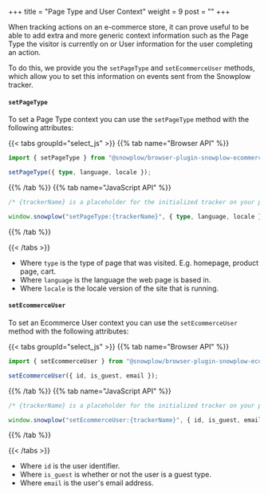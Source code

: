 +++
title = "Page Type and User Context"
weight = 9
post = ""
+++

When tracking actions on an e-commerce store, it can prove useful to be able to add extra and more generic context information such as the Page Type the visitor is currently on or User information for the user completing an action.

To do this, we provide you the `setPageType` and `setEcommerceUser` methods, which allow you to set this information on events sent from the Snowplow tracker.

#### `setPageType`

To set a Page Type context you can use the `setPageType` method with the following attributes:

{{< tabs groupId="select_js" >}}
{{% tab name="Browser API" %}}

```ts
import { setPageType } from "@snowplow/browser-plugin-snowplow-ecommerce";

setPageType({ type, language, locale });
```

{{% /tab %}}
{{% tab name="JavaScript API" %}}


```ts
/* {trackerName} is a placeholder for the initialized tracker on your page.  */

window.snowplow("setPageType:{trackerName}", { type, language, locale });
```

{{% /tab %}}

{{< /tabs >}}

- Where `type` is the type of page that was visited. E.g. homepage, product page, cart.
- Where `language` is the language the web page is based in.
- Where `locale` is the locale version of the site that is running.

#### `setEcommerceUser`

To set an Ecommerce User context you can use the `setEcommerceUser` method with the following attributes:

{{< tabs groupId="select_js" >}}
{{% tab name="Browser API" %}}

```ts
import { setEcommerceUser } from "@snowplow/browser-plugin-snowplow-ecommerce";

setEcommerceUser({ id, is_guest, email });
```

{{% /tab %}}
{{% tab name="JavaScript API" %}}

```ts
/* {trackerName} is a placeholder for the initialized tracker on your page.  */

window.snowplow("setEcommerceUser:{trackerName}", { id, is_guest, email });
```

{{% /tab %}}

{{< /tabs >}}

- Where `id` is the user identifier.
- Where `is_guest` is whether or not the user is a guest type.
- Where `email` is the user's email address.
